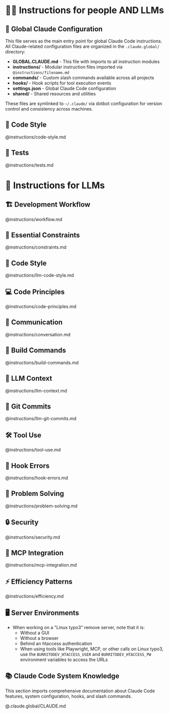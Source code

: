 # 🧑‍💻 Instructions for people AND LLMs

## 📁 Global Claude Configuration

This file serves as the main entry point for global Claude Code instructions. All Claude-related configuration files are organized in the `.claude.global/` directory:

- **GLOBAL.CLAUDE.md** - This file with imports to all instruction modules
- **instructions/** - Modular instruction files imported via `@instructions/filename.md`
- **commands/** - Custom slash commands available across all projects
- **hooks/** - Hook scripts for tool execution events
- **settings.json** - Global Claude Code configuration
- **shared/** - Shared resources and utilities

These files are symlinked to `~/.claude/` via dotbot configuration for version control and consistency across machines.

## 🎨 Code Style

@instructions/code-style.md

## 🧪 Tests

@instructions/tests.md

# 🤖 Instructions for LLMs

## 🏗️ Development Workflow

@instructions/workflow.md

## 🚫 Essential Constraints

@instructions/constraints.md

## 🎨 Code Style

@instructions/llm-code-style.md

## 💻 Code Principles

@instructions/code-principles.md

## 💬 Communication

@instructions/conversation.md

## 🔨 Build Commands

@instructions/build-commands.md

## 🧠 LLM Context

@instructions/llm-context.md

## 📝 Git Commits

@instructions/llm-git-commits.md

## 🛠️ Tool Use

@instructions/tool-use.md

## 🚨 Hook Errors

@instructions/hook-errors.md

## 🤔 Problem Solving

@instructions/problem-solving.md

## 🔒 Security

@instructions/security.md

## 🔌 MCP Integration

@instructions/mcp-integration.md

## ⚡ Efficiency Patterns

@instructions/efficiency.md

## 🖥️ Server Environments

- When working on a "Linux typo3" remove server, note that it is:
  - Without a GUI
  - Without a browser
  - Behind an htaccess authentication
  - When using tools like Playwright, MCP, or other calls on Linux typo3, use the `BURRITODEV_HTACCESS_USER` and `BURRITODEV_HTACCESS_PW` environment variables to access the URLs

## 📚 Claude Code System Knowledge

This section imports comprehensive documentation about Claude Code features, system configuration, hooks, and slash commands.

@.claude.global/CLAUDE.md

